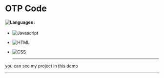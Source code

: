 # OTP Code

#### ![Languages](https://img.shields.io/github/languages/count/zeynab-jalalian/OTP-Code) :
 - ![Javascript](https://img.shields.io/badge/javascript-yellow)
 - ![HTML](https://img.shields.io/badge/Html-orange)
 - ![CSS](https://img.shields.io/badge/Css-blue)
   
   ---
 you can see my project in [this demo](https://zeynab-jalalian.github.io/OTP-Code/)
  ___
